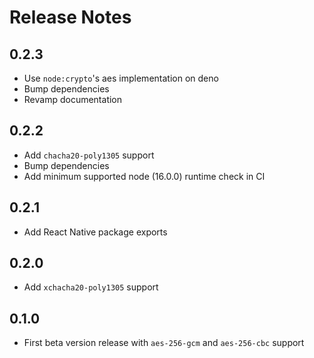 # Release Notes

## 0.2.3

- Use `node:crypto`'s aes implementation on deno
- Bump dependencies
- Revamp documentation

## 0.2.2

- Add `chacha20-poly1305` support
- Bump dependencies
- Add minimum supported node (16.0.0) runtime check in CI

## 0.2.1

- Add React Native package exports

## 0.2.0

- Add `xchacha20-poly1305` support

## 0.1.0

- First beta version release with `aes-256-gcm` and `aes-256-cbc` support
